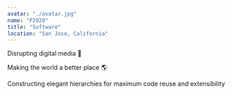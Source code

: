 ```yaml
---
avatar: "./avatar.jpg"
name: "P2020"
title: "Software"
location: "San Jose, California"
---
```


Disrupting digital media 👊

Making the world a better place 🌎

Constructing elegant hierarchies for maximum code reuse and extensibility

